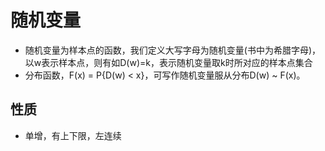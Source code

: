 # 随机变量
- 随机变量为样本点的函数，我们定义大写字母为随机变量(书中为希腊字母)，以w表示样本点，则有如D(w)=k，表示随机变量取k时所对应的样本点集合
- 分布函数，F(x) = P{D(w) < x}，可写作随机变量服从分布D(w) ~ F(x)。
## 性质
- 单增，有上下限，左连续